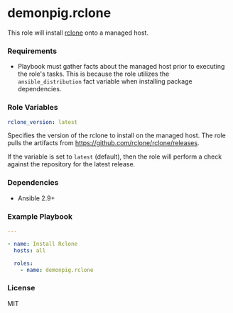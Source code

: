 # demonpig.rclone

This role will install [rclone](https://github.com/rclone/rclone) onto a managed host.

### Requirements

- Playbook must gather facts about the managed host prior to executing the role's tasks. This is because the role utilizes the `ansible_distribution` fact variable when installing package dependencies.

### Role Variables

```yaml
rclone_version: latest
```

Specifies the version of the rclone to install on the managed host. The role pulls the artifacts from https://github.com/rclone/rclone/releases.

If the variable is set to `latest` (default), then the role will perform a check against the repository for the latest release.

### Dependencies

- Ansible 2.9+

### Example Playbook

```yaml
---

- name: Install Rclone
  hosts: all

  roles:
    - name: demonpig.rclone
```

### License

MIT
